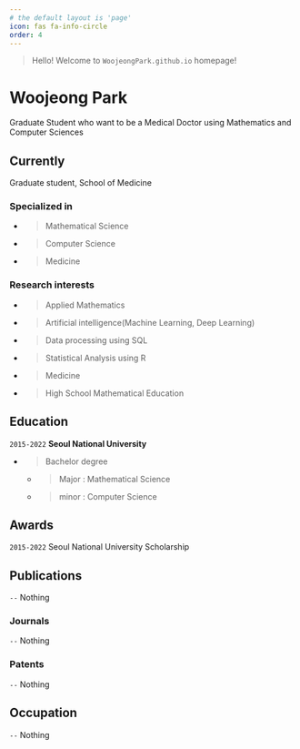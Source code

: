 ```yaml
---
# the default layout is 'page'
icon: fas fa-info-circle
order: 4
---
```

<!--
> Add Markdown syntax content to file `_tabs/about.md`{: .filepath } and it will show up on this page.
{: .prompt-tip }
-->

> Hello! Welcome to `WoojeongPark.github.io` homepage! <br>

# Woojeong Park
Graduate Student who want to be a Medical Doctor using Mathematics and Computer Sciences


## Currently
Graduate student, School of Medicine

### Specialized in
- > Mathematical Science
- > Computer Science 
- > Medicine


### Research interests
- > Applied Mathematics
- > Artificial intelligence(Machine Learning, Deep Learning)
- > Data processing using SQL
- > Statistical Analysis using R
- > Medicine
- > High School Mathematical Education


## Education
`2015-2022`
__Seoul National University__
- > Bachelor degree
  - > Major : Mathematical Science
  - > minor : Computer Science

<!--
`2023-Now`
__CHA University__
- Master degree
  - Major : Medicine
-->

## Awards
`2015-2022`
Seoul National University Scholarship


## Publications
`--`
Nothing 

<!-- A list is also available [online](http://scholar.google.co.uk/citations?user=LTOTl0YAAAAJ) -->

### Journals
`--`
Nothing 

### Patents
`--`
Nothing 



## Occupation
`--`
Nothing 

